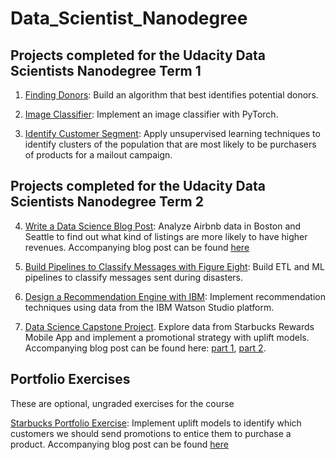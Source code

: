 # Data_Scientist_Nanodegree

## Projects completed for the Udacity Data Scientists Nanodegree Term 1
1. [Finding Donors](https://github.com/joshxinjie/Data_Scientist_Nanodegree/tree/master/finding_donors): Build an algorithm that best identifies potential donors.

2. [Image Classifier](https://github.com/joshxinjie/Data_Scientist_Nanodegree/tree/master/image_classifier): Implement an image classifier with PyTorch. 

3. [Identify Customer Segment](https://github.com/joshxinjie/Data_Scientist_Nanodegree/tree/master/identify_customer_segment): Apply unsupervised learning techniques to identify clusters of the population that are most likely to be purchasers of products for a mailout campaign.

## Projects completed for the Udacity Data Scientists Nanodegree Term 2
4. [Write a Data Science Blog Post](https://github.com/joshxinjie/Data_Scientist_Nanodegree/tree/master/data_science_blog): Analyze Airbnb data in Boston and Seattle to find out what kind of listings are more likely to have  higher revenues. Accompanying blog post can be found [here](https://towardsdatascience.com/uncovering-the-secrets-to-higher-airbnb-revenues-6dbf178942af)

5. [Build Pipelines to Classify Messages with Figure Eight](https://github.com/joshxinjie/Data_Scientist_Nanodegree/tree/master/disaster_response_pipeline): Build ETL and ML pipelines to classify messages sent during disasters. 

6. [Design a Recommendation Engine with IBM](https://github.com/joshxinjie/Data_Scientist_Nanodegree/tree/master/ibm_recommendations): Implement recommendation techniques using data from the IBM Watson Studio platform.

7. [Data Science Capstone Project](https://github.com/joshxinjie/Data_Scientist_Nanodegree/tree/master/capstone). Explore data from Starbucks Rewards Mobile App and implement a promotional strategy with uplift models. Accompanying blog post can be found here: [part 1](https://towardsdatascience.com/implementing-a-profitable-promotional-strategy-for-starbucks-with-machine-learning-part-1-2f25ec9ae00c), [part 2](https://towardsdatascience.com/implementing-a-profitable-promotional-strategy-for-starbucks-with-machine-learning-part-2-8dd82b21577c).

## Portfolio Exercises
These are optional, ungraded exercises for the course

[Starbucks Portfolio Exercise](https://github.com/joshxinjie/Data_Scientist_Nanodegree/tree/master/starbucks_portfolio_exercise): Implement uplift models to identify which customers we should send promotions to entice them to purchase a product. Accompanying blog post can be found [here](https://medium.com/datadriveninvestor/simple-machine-learning-techniques-to-improve-your-marketing-strategy-demystifying-uplift-models-dc4fb3f927a2)
